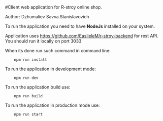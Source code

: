 #Client web application for R-stroy online shop.

Author: Dzhumaliev Savva Stanislavovich

To run the application you need to have <b>NodeJs</b> installed on your system.

Application uses https://github.com/EasileleM/r-stroy-backend for rest API.
You should run it locally on port 3033

When its done run such command in command line:

```shell script
    npm run install
```

To run the application in development mode:
```shell script
    npm run dev
```

To run the application build use:
```shell script
    npm run build
```

To run the application in production mode use:
```shell script
    npm run start
```